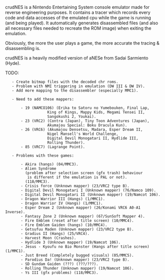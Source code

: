 crudNES is a Nintendo Entertaining System console emulator made for reverse engineering purposes.
It contains a tracer which records every code and data accesses of the emulated cpu while the game is running (and being played).
It automatically generates disassembled files (and also all necessary files needed to recreate the ROM image) when exiting the emulation.

Obviously, the more the user plays a game, the more accurate the tracing & disassembling is.

crudNES is a heavily modified version of aNESe from Sadai Sarmiento (Hyde).

TODO:

       - Create bitmap files with the decoded chr roms.
       - Problem with NMI triggering in emulation (DW III & DW IV).
       - Add more mapping to the disassembler (especially MMC1).

       - Need to add these mappers:

           - 19 (NAMCO106) (Erika to Satoru no Yumebouken, Final Lap,
                       King of Kings, Mappy Kids, Megami Tensei II,
                       Sangokushi 2, Youkai).
           - 23 (VRC2) (Contra (Japan), Tiny Toon Adventures (Japan),
                       Akumajou Special: Boku Dracula Kun).
           - 26 (VRC6) (Akumajou Densetsu, Madara, Esper Dream II,
                       Nigel Mansell's World Challenge,
                       Digital Devil Monogatari II, Hydlide III,
                       Rolling Thunder).
           - 85 (VRC7) (Lagrange Point).

       - Problems with these games:

           - Akira (hangs) (04/MMC3).
           - Alien Syndrome
             (problem after selection screen (gfx trash) behaviour
              is different if the emulation is PAL or not).
             (118/MMC3).
           - Crisis force (Unknown mapper) (23/VRC2 type B).
           - Digital Devil Monogatari I (Unknown mapper) (76/Namco 109).
           - Digital Devil Monogatari II (Unknown mapper) (19/Namcot 106).
           - Dragon Warrior III (Hangs) (1/MMC1).
           - Dragon Warrior IV (Hangs) (1/MMC1).
           - Esper Dream 2 (Unknown mapper) (26/Konami VRC6 A0-A1 Inverse).
           - Fantasy Zone 2 (Unknown mapper) (67/SunSoft Mapper 4).
           - Fire Emblem (reset after title screen) (10/MMC4).
           - Fire Emblem Gaiden (hangs) (10/MMC4).
           - Getsufuu Maden (Unknown mapper) (23/VRC2 type B).
           - Gradius II (Hangs) (25/VRC4).
           - Harvest Moon (Crashes).
           - Hydlide 3 (Unknown mapper) (19/Namcot 106).
           - Jesus - Kyoufu no Bio Monster (Hangs after title screen) (1/MMC1).
           - Just Breed (Completely bugged visuals) (05/MMC5).
           - Parodius Da! (Unknown mapper) (23/VRC2 type B).
           - SD Gundam Gaiden (???) (???/???).
           - Rolling Thunder (Unknown mapper) (19/Namcot 106).
           - Ys III (gfx problems) (118/MMC3).
